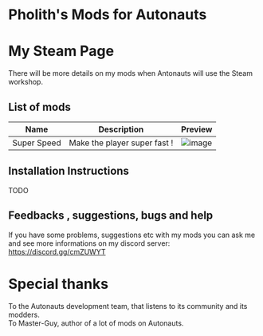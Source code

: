 

# Pholith's Mods for Autonauts

# My Steam Page
There will be more details on my mods when Antonauts will use the Steam workshop.

## List of mods


| **Name**       | **Description**                  | **Preview**                     |
| -------------- | -------------------------------- |-------------------------------- |
| Super Speed    | Make the player super fast !  |![image](/src/SuperSpeed/textures/SuperSpeed.png)|


## Installation Instructions
TODO


## Feedbacks , suggestions, bugs and help
If you have some problems, suggestions etc with my mods you can ask me and see more informations on my discord server:
https://discord.gg/cmZUWYT

# Special thanks
To the Autonauts development team, that listens to its community and its modders.    
To Master-Guy, author of a lot of mods on Autonauts.     